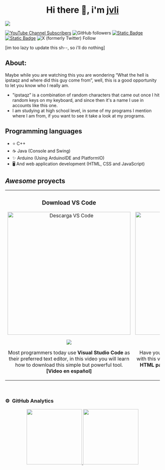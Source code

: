 <div align="center">
<h1>Hi there 👋, i'm <a href="#blue">jvli</a></h1>
</div>
<img src="https://i.imgur.com/XdeJiyK.png">


[![YouTube Channel Subscribers](https://img.shields.io/youtube/channel/subscribers/UCa36jcsh1J8ijChHK3lttKA)](https://youtube.com/@Namistaki?sub_confirmation=1)
![GitHub followers](https://img.shields.io/github/followers/jvliDev)
[![Static Badge](https://img.shields.io/badge/Instagram-DF34EC)](https://www.instagram.com/namiko_blue/)
[![Static Badge](https://img.shields.io/badge/Facebook-3D88E3)](https://www.facebook.com/Namistaki)
![X (formerly Twitter) Follow](https://img.shields.io/twitter/follow/Namiko_Blue)


[im too lazy to update this sh--, so i'll do nothing]
## About:
Maybe while you are watching this you are wondering “What the hell is ipstaqz and where did this guy come from”, well, this is a good opportunity to let you know who I really am.

 - "ipstaqz” is a combination of random characters that came out once I hit random keys on my keyboard, and since then it's a name I use in accounts like this one.
 - I am studying at high school level, in some of my programs I mention where I am from, if you want to see it take a look at my programs.

## Programming languages
 - ⭐ C++
 - ☕ Java (Console and Swing)
 - ✨ Arduino (Using ArduinoIDE and PlatformIO)
 - 🖥️ And web application development (HTML, CSS and JavaScript)

## *Awesome* proyects
<table>
<tr>
<td width="50%">
<h3 align="center">Download VS Code</h3>
<div align="center">
<a href="https://youtu.be/M2RP6RNspB8?si=GOtqy0ofM87rDRDD" target="_blank"><img src="https://i.imgur.com/UtMT3Cd.png" width="400" alt="Descarga VS Code"></a>
<p>
<a href="https://youtu.be/5SNDn1k8tlw" target="_blank">
<img src="https://img.shields.io/badge/-Youtube-green?style=for-the-badge&color=fbfc40">
</a>
</p>
<p>Most programmers today use <strong>Visual Studio Code</strong> as their preferred text editor, in this video you will learn how to download this simple but powerful tool. <strong>[Video en español]</strong></p>
</div>
                                                                                      
</td>

<td width="50%">
               
<h3 align="center">First HTML page</h3>
<div align="center">                                       
<a href="https://youtu.be/128YI_KYqRs" target="_blank"><img src="https://i.imgur.com/NjMbYdT.png" width="400" alt="algo"></a>
<br>
<p>
<a href="https://www.youtube.com/watch?v=128YI_KYqRs" target="_blank">
<img src="https://img.shields.io/badge/-Youtube-green?style=for-the-badge&color=3fFD7f">
</a>
</p>
</p>Have you ever wanted to have your own website? with this video, you will learn how to make your <strong>first HTML page</strong> using visual estudio code. <strong>[Video en español]</strong></p>
</div>                                                             
</table>                                                                                 
</div>
</div>
<br>


### ⚙️ &nbsp;GitHub Analytics

<p align="center">
<a href="https://github.com/ipstaqz">
  <img height="180em" src="https://github-readme-stats-eight-theta.vercel.app/api?username=jvliDev&show_icons=true&theme=algolia&include_all_commits=true&count_private=true"/>
  <img height="180em" src="https://github-readme-stats-eight-theta.vercel.app/api/top-langs/?username=jvliDev&layout=compact&langs_count=8&theme=algolia"/>
</a>
</p>


